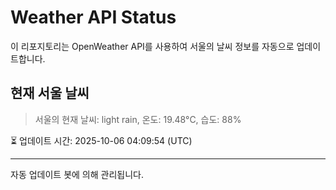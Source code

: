 
# Weather API Status

이 리포지토리는 OpenWeather API를 사용하여 서울의 날씨 정보를 자동으로 업데이트합니다.

## 현재 서울 날씨
> 서울의 현재 날씨: light rain, 온도: 19.48°C, 습도: 88%

⏳ 업데이트 시간: 2025-10-06 04:09:54 (UTC)

---
자동 업데이트 봇에 의해 관리됩니다.
